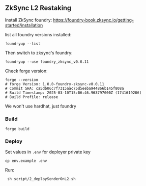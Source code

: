 ## ZkSync L2 Restaking

Install ZkSync foundry: https://foundry-book.zksync.io/getting-started/installation

list all foundry versions installed:
```
foundryup --list
```

Then switch to zksync's foundry:
```
foundryup --use foundry_zksync_v0.0.11
```

Check forge version:
```
forge --version
# forge Version: 1.0.0-foundry-zksync-v0.0.11
# Commit SHA: ca5db06c7f7315aac75d5eeba944866b145f808a
# Build Timestamp: 2025-03-10T15:06:46.963797000Z (1741619206)
# Build Profile: release
```

We won't use hardhat, just foundry

### Build

```shell
forge build
```

### Deploy

Set values in `.env` for deployer private key
```
cp env.example .env
```

Run:
```shell
 sh script/2_deploySenderOnL2.sh
```
